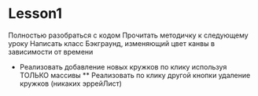 # Lesson1
Полностью разобраться с кодом
Прочитать методичку к следующему уроку
Написать класс Бэкграунд, изменяющий цвет канвы в зависимости от времени
*  Реализовать добавление новых кружков по клику используя ТОЛЬКО массивы
** Реализовать по клику другой кнопки удаление кружков (никаких эррейЛист)
